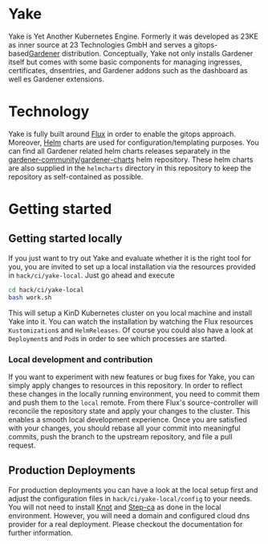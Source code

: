 # Yake

Yake is Yet Another Kubernetes Engine. Formerly it was developed as 23KE as inner source at 23 Technologies GmbH and serves a gitops-based[Gardener](https://gardener.cloud/) distribution. Conceptually, Yake not only installs Gardener itself but comes with some basic components for managing ingresses, certificates, dnsentries, and Gardener addons such as the dashboard as well es Gardener extensions.

# Technology

Yake is fully built around [Flux](https://fluxcd.io/) in order to enable the gitops approach. Moreover, [Helm](https://helm.sh/) charts are used for configuration/templating purposes. You can find all Gardener related helm charts releases separately in the [gardener-community/gardener-charts](https://github.com/gardener-community/gardener-charts) helm repository. These helm charts are also supplied in the `helmcharts` directory in this repository to keep the repository as self-contained as possible.

# Getting started

## Getting started locally
If you just want to try out Yake and evaluate whether it is the right tool for you, you are invited to set up a local installation via the resources provided in `hack/ci/yake-local`. Just go ahead and execute
```sh
cd hack/ci/yake-local
bash work.sh
```
This will setup a KinD Kubernetes cluster on you local machine and install Yake into it. You can watch the installation by watching the Flux resources `Kustomization`s and `HelmReleases`. Of course you could also have a look at `Deployment`s and `Pod`s in order to see which processes are started.

### Local development and contribution
If you want to experiment with new features or bug fixes for Yake, you can simply apply changes to resources in this repository. In order to reflect these changes in the locally running environment, you need to commit them and push them to the `local` remote. From there Flux's source-controller will reconcile the repository state and apply your changes to the cluster. This enables a smooth local development experience. Once you are satisfied with your changes, you should rebase all your commit into meaningful commits, push the branch to the upstream repository, and file a pull request.

## Production Deployments

For production deployments you can have a look at the local setup first and adjust the configuration files in `hack/ci/yake-local/config` to your needs. You will not need to install [Knot](https://www.knot-dns.cz/) and [Step-ca](https://smallstep.com/docs/step-ca/) as done in the local environment. However, you will need a domain and configured cloud dns provider for a real deployment. Please checkout the documentation for further information.

